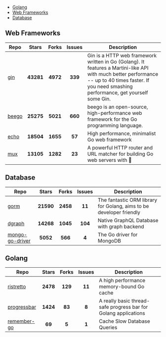 
- [Golang](#golang)
- [Web Frameworks](#web-frameworks)
- [Database](#database)

## Web Frameworks

| Repo | Stars  | Forks  | Issues | Description |
| ---- | :----: | :----: | :----: | ----------- |
| [gin](https://github.com/gin-gonic/gin) | **43281** | **4972** | **339** | Gin is a HTTP web framework written in Go (Golang). It features a Martini-like API with much better performance -- up to 40 times faster. If you need smashing performance, get yourself some Gin. |
| [beego](https://github.com/astaxie/beego) | **25275** | **5021** | **660** | beego is an open-source, high-performance web framework for the Go programming language. |
| [echo](https://github.com/labstack/echo) | **18504** | **1655** | **57** | High performance, minimalist Go web framework |
| [mux](https://github.com/gorilla/mux) | **13105** | **1282** | **23** | A powerful HTTP router and URL matcher for building Go web servers with 🦍 |

## Database

| Repo | Stars  | Forks  | Issues | Description |
| ---- | :----: | :----: | :----: | ----------- |
| [gorm](https://github.com/go-gorm/gorm) | **21590** | **2458** | **11** | The fantastic ORM library for Golang, aims to be developer friendly |
| [dgraph](https://github.com/dgraph-io/dgraph) | **14268** | **1045** | **104** | Native GraphQL Database with graph backend |
| [mongo-go-driver](https://github.com/mongodb/mongo-go-driver) | **5052** | **566** | **4** | The Go driver for MongoDB |

## Golang

| Repo | Stars  | Forks  | Issues | Description |
| ---- | :----: | :----: | :----: | ----------- |
| [ristretto](https://github.com/dgraph-io/ristretto) | **2478** | **129** | **11** | A high performance memory-bound Go cache |
| [progressbar](https://github.com/schollz/progressbar) | **1424** | **83** | **8** | A really basic thread-safe progress bar for Golang applications |
| [remember-go](https://github.com/rocketlaunchr/remember-go) | **69** | **5** | **1** | Cache Slow Database Queries |
